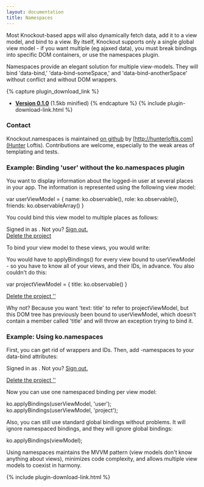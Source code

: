 ```yaml
---
layout: documentation
title: Namespaces
---
```


Most Knockout-based apps will also dynamically fetch data, add it to a view model, and bind to a view. By itself, Knockout supports only a single global view model - if you want multiple (eg ajaxed data), you must break bindings into specific DOM containers, or use the namespaces plugin.

Namespaces provide an elegant solution for multiple view-models. They will bind 'data-bind,' 'data-bind-someSpace,' and 'data-bind-anotherSpace' without conflict and without DOM wrappers.

{% capture plugin_download_link %}
 * __[Version 0.1.0](https://github.com/hunterloftis/knockout.namespaces/tree/master/build/output)__ (1.5kb minified)
{% endcapture %}
{% include plugin-download-link.html %}

### Contact

Knockout.namespaces is maintained [on github](https://github.com/hunterloftis/knockout.namespaces) by [http://hunterloftis.com](Hunter Loftis).
Contributions are welcome, especially to the weak areas of templating and tests.

### Example: Binding 'user' without the ko.namespaces plugin

You want to display information about the logged-in user at several places in your app. The information is represented using the following view model:

  var userViewModel = {
    name: ko.observable(),
    role: ko.observable(),
    friends: ko.observableArray()
  }

You could bind this view model to multiple places as follows:

  <div id='userStatus'>
    Signed in as <span data-bind='text: name'></span>. Not you? <a href='/signout'>Sign out.</a>
  </div>
  
  <div id='deleteProject' data-bind='visible: (role() === "admin")'>
    <a href='/delete'>Delete the project</a>
  </div>
  
  <div id='friendList' data-bind='template: {name: "friendLink", foreach: friends}'></div>

To bind your view model to these views, you would write:

  <script>
    ko.applyBindings(userViewModel, 'userStatus');
    ko.applyBindings(userViewModel, 'deleteProject');
    ko.applyBindings(userViewModel, 'friendList');
  </script>
	
You would have to applyBindings() for every view bound to userViewModel - so you have to know all of your views, and their IDs, in advance. You also couldn't do this:

  var projectViewModel = {
    title: ko.observable()
  }
  
  <div id='deleteProject' data-bind='visible: (role() === "admin"'>
    <a href='/delete'>Delete the project '<span data-bind='text: title'></span>'</a>
  </div>
  
Why not? Because you want 'text: title' to refer to projectViewModel, but this DOM tree has previously been bound to userViewModel, which doesn't contain a member called 'title' and will throw an exception trying to bind it.

### Example: Using ko.namespaces

First, you can get rid of wrappers and IDs. Then, add -namespaces to your data-bind attributes:

  Signed in as <span data-bind-user='text: name'></span>. Not you? <a href='/signout'>Sign out.</a>
  
  <div data-bind-user='visible: (role() === "admin"'>
    <a href='/delete'>Delete the project '<span data-bind-project='text: title'></span>'</a>
  </div>
  
  <div id='friendList' data-bind-user='template: {name: "friendLink", foreach: friends}'></div>

Now you can use one namespaced binding per view model:

  ko.applyBindings(userViewModel, 'user');
  ko.applyBindings(userViewModel, 'project');
  
Also, you can still use standard global bindings without problems. It will ignore namespaced bindings, and they will ignore global bindings:

  ko.applyBindings(viewModel);

Using namespaces maintains the MVVM pattern (view models don't know anything about views), minimizes code complexity, and allows multiple view models to coexist in harmony.

{% include plugin-download-link.html %}